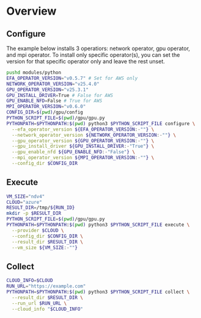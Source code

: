 # Overview

## Configure

The example below installs 3 operatiors: network operator, gpu operator, and mpi operator. To install only specific operator(s), you can set the version for that specific operator only and leave the rest unset.

```bash
pushd modules/python
EFA_OPERATOR_VERSION="v0.5.7" # Set for AWS only
NETWORK_OPERATOR_VERSION="v25.4.0"
GPU_OPERATOR_VERSION="v25.3.1"
GPU_INSTALL_DRIVER=True # False for AWS
GPU_ENABLE_NFD=False # True for AWS
MPI_OPERATOR_VERSION="v0.6.0"
CONFIG_DIR=$(pwd)/gpu/config
PYTHON_SCRIPT_FILE=$(pwd)/gpu/gpu.py
PYTHONPATH=$PYTHONPATH:$(pwd) python3 $PYTHON_SCRIPT_FILE configure \
  --efa_operator_version ${EFA_OPERATOR_VERSION:-""} \
  --network_operator_version ${NETWORK_OPERATOR_VERSION:-""} \
  --gpu_operator_version ${GPU_OPERATOR_VERSION:-""} \
  --gpu_install_driver ${GPU_INSTALL_DRIVER:-"True"} \
  --gpu_enable_nfd ${GPU_ENABLE_NFD:-"False"} \
  --mpi_operator_version ${MPI_OPERATOR_VERSION:-""} \
  --config_dir $CONFIG_DIR
```

## Execute

```bash
VM_SIZE="ndv4"
CLOUD="azure"
RESULT_DIR=/tmp/${RUN_ID}
mkdir -p $RESULT_DIR
PYTHON_SCRIPT_FILE=$(pwd)/gpu/gpu.py
PYTHONPATH=$PYTHONPATH:$(pwd) python3 $PYTHON_SCRIPT_FILE execute \
  --provider $CLOUD \
  --config_dir $CONFIG_DIR \
  --result_dir $RESULT_DIR \
  --vm_size ${VM_SIZE:-""}
```

## Collect

```bash
CLOUD_INFO=$CLOUD
RUN_URL="https://example.com"
PYTHONPATH=$PYTHONPATH:$(pwd) python3 $PYTHON_SCRIPT_FILE collect \
  --result_dir $RESULT_DIR \
  --run_url $RUN_URL \
  --cloud_info "$CLOUD_INFO"
```
